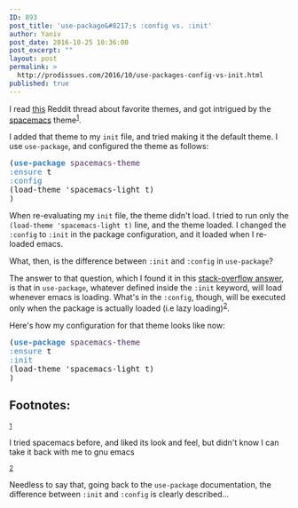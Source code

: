 ```yaml
---
ID: 893
post_title: 'use-package&#8217;s :config vs. :init'
author: Yaniv
post_date: 2016-10-25 10:36:00
post_excerpt: ""
layout: post
permalink: >
  http://prodissues.com/2016/10/use-packages-config-vs-init.html
published: true
---
```

I read <a href="https://www.reddit.com/r/emacs/comments/58v6id/what_is_your_favorite_dark_theme_that_works_well/?ref=share&amp;ref_source=link">this</a> Reddit thread about favorite themes, and got intrigued by the <a href="https://github.com/nashamri/spacemacs-theme">spacemacs</a> theme<sup><a id="fnr.1" class="footref" href="#fn.1">1</a></sup>.

I added that theme to my <code>init</code> file, and tried making it the default theme. I use <code>use-package</code>, and configured the theme as follows:
<div class="org-src-container">
<pre class="src src-emacs-lisp">(<span style="color: #3a81c3; font-weight: bold;">use-package</span> <span style="color: #4e3163;">spacemacs-theme</span>
<span style="color: #3a81c3;">:ensure</span> t
<span style="color: #3a81c3;">:config</span>
(load-theme 'spacemacs-light t)
)
</pre>
</div>
When re-evaluating my <code>init</code> file, the theme didn't load. I tried to run only the <code>(load-theme 'spacemacs-light t)</code> line, and the theme loaded. I changed the <code>:config</code> to <code>:init</code> in the package configuration, and it loaded when I re-loaded emacs.

What, then, is the difference between <code>:init</code> and <code>:config</code> in <code>use-package</code>?

The answer to that question, which I found it in this <a href="http://emacs.stackexchange.com/a/10403">stack-overflow answer</a>, is that in <code>use-package</code>, whatever defined inside the <code>:init</code> keyword, will load whenever emacs is loading. What's in the <code>:config</code>, though, will be executed only when the package is actually loaded (i.e lazy loading)<sup><a id="fnr.2" class="footref" href="#fn.2">2</a></sup>.

Here's how my configuration for that theme looks like now:
<div class="org-src-container">
<pre class="src src-emacs-lisp">(<span style="color: #3a81c3; font-weight: bold;">use-package</span> <span style="color: #4e3163;">spacemacs-theme</span>
<span style="color: #3a81c3;">:ensure</span> t
<span style="color: #3a81c3;">:init</span>
(load-theme 'spacemacs-light t)
)
</pre>
</div>
<div id="footnotes">
<h2 class="footnotes">Footnotes:</h2>
<div id="text-footnotes">
<div class="footdef"><sup><a id="fn.1" class="footnum" href="#fnr.1">1</a></sup>
<div class="footpara">
<p class="footpara">I tried spacemacs before, and liked its look and feel, but didn't know I can take it back with me to gnu emacs</p>

</div>
</div>
<div class="footdef"><sup><a id="fn.2" class="footnum" href="#fnr.2">2</a></sup>
<div class="footpara">
<p class="footpara">Needless to say that, going back to the <code>use-package</code> documentation, the difference between <code>:init</code> and <code>:config</code> is clearly described…</p>

</div>
</div>
</div>
</div>